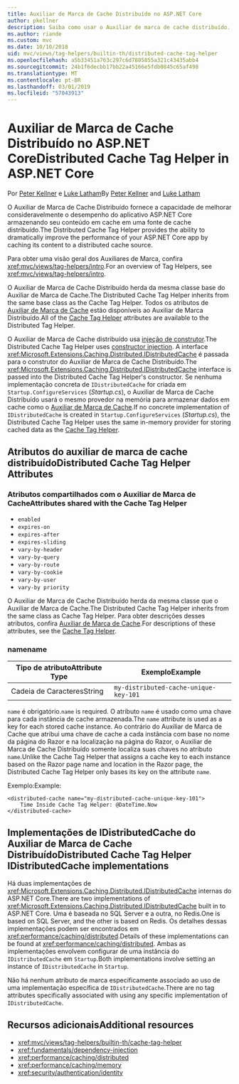 ```yaml
---
title: Auxiliar de Marca de Cache Distribuído no ASP.NET Core
author: pkellner
description: Saiba como usar o Auxiliar de marca de cache distribuído.
ms.author: riande
ms.custom: mvc
ms.date: 10/10/2018
uid: mvc/views/tag-helpers/builtin-th/distributed-cache-tag-helper
ms.openlocfilehash: a5b33451a763c297c6d7885855a321c43435abb4
ms.sourcegitcommit: 24b1f6decbb17bb22a45166e5fdb0845c65af498
ms.translationtype: MT
ms.contentlocale: pt-BR
ms.lasthandoff: 03/01/2019
ms.locfileid: "57043913"
---
```

# <a name="distributed-cache-tag-helper-in-aspnet-core"></a><span data-ttu-id="762e9-103">Auxiliar de Marca de Cache Distribuído no ASP.NET Core</span><span class="sxs-lookup"><span data-stu-id="762e9-103">Distributed Cache Tag Helper in ASP.NET Core</span></span>

<span data-ttu-id="762e9-104">Por [Peter Kellner](http://peterkellner.net) e [Luke Latham](https://github.com/guardrex)</span><span class="sxs-lookup"><span data-stu-id="762e9-104">By [Peter Kellner](http://peterkellner.net) and [Luke Latham](https://github.com/guardrex)</span></span>

<span data-ttu-id="762e9-105">O Auxiliar de Marca de Cache Distribuído fornece a capacidade de melhorar consideravelmente o desempenho do aplicativo ASP.NET Core armazenando seu conteúdo em cache em uma fonte de cache distribuído.</span><span class="sxs-lookup"><span data-stu-id="762e9-105">The Distributed Cache Tag Helper provides the ability to dramatically improve the performance of your ASP.NET Core app by caching its content to a distributed cache source.</span></span>

<span data-ttu-id="762e9-106">Para obter uma visão geral dos Auxiliares de Marca, confira <xref:mvc/views/tag-helpers/intro>.</span><span class="sxs-lookup"><span data-stu-id="762e9-106">For an overview of Tag Helpers, see <xref:mvc/views/tag-helpers/intro>.</span></span>

<span data-ttu-id="762e9-107">O Auxiliar de Marca de Cache Distribuído herda da mesma classe base do Auxiliar de Marca de Cache.</span><span class="sxs-lookup"><span data-stu-id="762e9-107">The Distributed Cache Tag Helper inherits from the same base class as the Cache Tag Helper.</span></span> <span data-ttu-id="762e9-108">Todos os atributos de [Auxiliar de Marca de Cache](xref:mvc/views/tag-helpers/builtin-th/cache-tag-helper) estão disponíveis ao Auxiliar de Marca Distribuído.</span><span class="sxs-lookup"><span data-stu-id="762e9-108">All of the [Cache Tag Helper](xref:mvc/views/tag-helpers/builtin-th/cache-tag-helper) attributes are available to the Distributed Tag Helper.</span></span>

<span data-ttu-id="762e9-109">O Auxiliar de Marca de Cache distribuído usa [injeção de construtor](xref:fundamentals/dependency-injection#constructor-injection-behavior).</span><span class="sxs-lookup"><span data-stu-id="762e9-109">The Distributed Cache Tag Helper uses [constructor injection](xref:fundamentals/dependency-injection#constructor-injection-behavior).</span></span> <span data-ttu-id="762e9-110">A interface <xref:Microsoft.Extensions.Caching.Distributed.IDistributedCache> é passada para o construtor do Auxiliar de Marca de Cache Distribuído.</span><span class="sxs-lookup"><span data-stu-id="762e9-110">The <xref:Microsoft.Extensions.Caching.Distributed.IDistributedCache> interface is passed into the Distributed Cache Tag Helper's constructor.</span></span> <span data-ttu-id="762e9-111">Se nenhuma implementação concreta de `IDistributedCache` for criada em `Startup.ConfigureServices` (*Startup.cs*), o Auxiliar de Marca de Cache Distribuído usará o mesmo provedor na memória para armazenar dados em cache como o [Auxiliar de Marca de Cache](xref:mvc/views/tag-helpers/builtin-th/cache-tag-helper).</span><span class="sxs-lookup"><span data-stu-id="762e9-111">If no concrete implementation of `IDistributedCache` is created in `Startup.ConfigureServices` (*Startup.cs*), the Distributed Cache Tag Helper uses the same in-memory provider for storing cached data as the [Cache Tag Helper](xref:mvc/views/tag-helpers/builtin-th/cache-tag-helper).</span></span>

## <a name="distributed-cache-tag-helper-attributes"></a><span data-ttu-id="762e9-112">Atributos do auxiliar de marca de cache distribuído</span><span class="sxs-lookup"><span data-stu-id="762e9-112">Distributed Cache Tag Helper Attributes</span></span>

### <a name="attributes-shared-with-the-cache-tag-helper"></a><span data-ttu-id="762e9-113">Atributos compartilhados com o Auxiliar de Marca de Cache</span><span class="sxs-lookup"><span data-stu-id="762e9-113">Attributes shared with the Cache Tag Helper</span></span>

* `enabled`
* `expires-on`
* `expires-after`
* `expires-sliding`
* `vary-by-header`
* `vary-by-query`
* `vary-by-route`
* `vary-by-cookie`
* `vary-by-user`
* `vary-by priority`

<span data-ttu-id="762e9-114">O Auxiliar de Marca de Cache Distribuído herda da mesma classe que o Auxiliar de Marca de Cache.</span><span class="sxs-lookup"><span data-stu-id="762e9-114">The Distributed Cache Tag Helper inherits from the same class as Cache Tag Helper.</span></span> <span data-ttu-id="762e9-115">Para obter descrições desses atributos, confira [Auxiliar de Marca de Cache](xref:mvc/views/tag-helpers/builtin-th/cache-tag-helper).</span><span class="sxs-lookup"><span data-stu-id="762e9-115">For descriptions of these attributes, see the [Cache Tag Helper](xref:mvc/views/tag-helpers/builtin-th/cache-tag-helper).</span></span>

### <a name="name"></a><span data-ttu-id="762e9-116">name</span><span class="sxs-lookup"><span data-stu-id="762e9-116">name</span></span>

| <span data-ttu-id="762e9-117">Tipo de atributo</span><span class="sxs-lookup"><span data-stu-id="762e9-117">Attribute Type</span></span> | <span data-ttu-id="762e9-118">Exemplo</span><span class="sxs-lookup"><span data-stu-id="762e9-118">Example</span></span>                               |
| -------------- | ------------------------------------- |
| <span data-ttu-id="762e9-119">Cadeia de Caracteres</span><span class="sxs-lookup"><span data-stu-id="762e9-119">String</span></span>         | `my-distributed-cache-unique-key-101` |

<span data-ttu-id="762e9-120">`name` é obrigatório.</span><span class="sxs-lookup"><span data-stu-id="762e9-120">`name` is required.</span></span> <span data-ttu-id="762e9-121">O atributo `name` é usado como uma chave para cada instância de cache armazenada.</span><span class="sxs-lookup"><span data-stu-id="762e9-121">The `name` attribute is used as a key for each stored cache instance.</span></span> <span data-ttu-id="762e9-122">Ao contrário do Auxiliar de Marca de Cache que atribui uma chave de cache a cada instância com base no nome da página do Razor e na localização na página do Razor, o Auxiliar de Marca de Cache Distribuído somente localiza suas chaves no atributo `name`.</span><span class="sxs-lookup"><span data-stu-id="762e9-122">Unlike the Cache Tag Helper that assigns a cache key to each instance based on the Razor page name and location in the Razor page, the Distributed Cache Tag Helper only bases its key on the attribute `name`.</span></span>

<span data-ttu-id="762e9-123">Exemplo:</span><span class="sxs-lookup"><span data-stu-id="762e9-123">Example:</span></span>

```cshtml
<distributed-cache name="my-distributed-cache-unique-key-101">
    Time Inside Cache Tag Helper: @DateTime.Now
</distributed-cache>
```

## <a name="distributed-cache-tag-helper-idistributedcache-implementations"></a><span data-ttu-id="762e9-124">Implementações de IDistributedCache do Auxiliar de Marca de Cache Distribuído</span><span class="sxs-lookup"><span data-stu-id="762e9-124">Distributed Cache Tag Helper IDistributedCache implementations</span></span>

<span data-ttu-id="762e9-125">Há duas implementações de <xref:Microsoft.Extensions.Caching.Distributed.IDistributedCache> internas do ASP.NET Core.</span><span class="sxs-lookup"><span data-stu-id="762e9-125">There are two implementations of <xref:Microsoft.Extensions.Caching.Distributed.IDistributedCache> built in to ASP.NET Core.</span></span> <span data-ttu-id="762e9-126">Uma é baseada no SQL Server e a outra, no Redis.</span><span class="sxs-lookup"><span data-stu-id="762e9-126">One is based on SQL Server, and the other is based on Redis.</span></span> <span data-ttu-id="762e9-127">Os detalhes dessas implementações podem ser encontrados em <xref:performance/caching/distributed>.</span><span class="sxs-lookup"><span data-stu-id="762e9-127">Details of these implementations can be found at <xref:performance/caching/distributed>.</span></span> <span data-ttu-id="762e9-128">Ambas as implementações envolvem configurar de uma instância do `IDistributedCache` em `Startup`.</span><span class="sxs-lookup"><span data-stu-id="762e9-128">Both implementations involve setting an instance of `IDistributedCache` in `Startup`.</span></span>

<span data-ttu-id="762e9-129">Não há nenhum atributo de marca especificamente associado ao uso de uma implementação específica de `IDistributedCache`.</span><span class="sxs-lookup"><span data-stu-id="762e9-129">There are no tag attributes specifically associated with using any specific implementation of `IDistributedCache`.</span></span>

## <a name="additional-resources"></a><span data-ttu-id="762e9-130">Recursos adicionais</span><span class="sxs-lookup"><span data-stu-id="762e9-130">Additional resources</span></span>

* <xref:mvc/views/tag-helpers/builtin-th/cache-tag-helper>
* <xref:fundamentals/dependency-injection>
* <xref:performance/caching/distributed>
* <xref:performance/caching/memory>
* <xref:security/authentication/identity>
